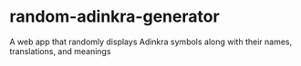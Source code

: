 # random-adinkra-generator
A web app that randomly displays Adinkra symbols along with their names, translations, and meanings
